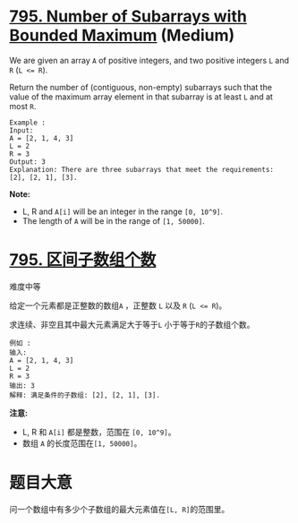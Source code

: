 # [795. Number of Subarrays with Bounded Maximum](https://leetcode.com/problems/number-of-subarrays-with-bounded-maximum/) (Medium)

We are given an array `A` of positive integers, and two positive integers `L` and `R` (`L <= R`).

Return the number of (contiguous, non-empty) subarrays such that the value of the maximum array element in that subarray is at least `L` and at most `R`.

```
Example :
Input: 
A = [2, 1, 4, 3]
L = 2
R = 3
Output: 3
Explanation: There are three subarrays that meet the requirements: [2], [2, 1], [3].
```

**Note:**

- L, R and `A[i]` will be an integer in the range `[0, 10^9]`.
- The length of `A` will be in the range of `[1, 50000]`.





# [795. 区间子数组个数](https://leetcode-cn.com/problems/number-of-subarrays-with-bounded-maximum/)

难度中等

给定一个元素都是正整数的数组`A` ，正整数 `L` 以及 `R` (`L <= R`)。

求连续、非空且其中最大元素满足大于等于`L` 小于等于`R`的子数组个数。

```
例如 :
输入: 
A = [2, 1, 4, 3]
L = 2
R = 3
输出: 3
解释: 满足条件的子数组: [2], [2, 1], [3].
```

**注意:**

- L, R 和 `A[i]` 都是整数，范围在 `[0, 10^9]`。
- 数组 `A` 的长度范围在`[1, 50000]`。



# 题目大意

问一个数组中有多少个子数组的最大元素值在`[L, R]`的范围里。